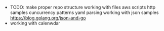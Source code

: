 
- TODO: make proper repo structure
working with files
aws scripts
http samples
cuncurrency patterns
yaml parsing
working with json samples https://blog.golang.org/json-and-go
- working with calenwdar 
